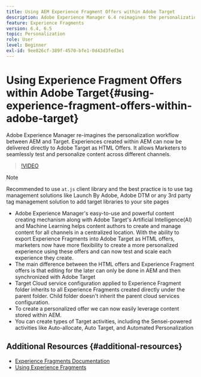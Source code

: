 ```yaml
---
title: Using AEM Experience Fragment Offers within Adobe Target
description: Adobe Experience Manager 6.4 reimagines the personalization workflow between AEM and Target. Experiences created within AEM can now be delivered directly to Adobe Target as HTML Offers. It allows Marketers to seamlessly test and personalize content across different channels.
feature: Experience Fragments
version: 6.4, 6.5
topic: Personalization
role: User
level: Beginner
exl-id: 9ee826cf-389f-4570-bfe1-0d43d3fed3e1
---
```

# Using Experience Fragment Offers within Adobe Target{#using-experience-fragment-offers-within-adobe-target}

Adobe Experience Manager re-imagines the personalization workflow between AEM and Target. Experiences created within AEM can now be delivered directly to Adobe Target as HTML Offers. It allows Marketers to seamlessly test and personalize content across different channels.

>[!VIDEO](https://video.tv.adobe.com/v/22383?quality=12&learn=on)

>[!NOTE]
>
>Recommended to use `at.js` client library and the best practice is to use tag management solutions like Launch By Adobe, Adobe DTM or any 3rd party tag management solution to add target libraries to your site pages


* Adobe Experience Manager's easy-to-use and powerful content creating mechanism along with Adobe Target's Artificial Intelligence(AI) and Machine Learning helps content authors to create and manage content for all channels in a centralized location. With the ability to export Experience Fragments into Adobe Target as HTML offers, marketers now have more flexibility to create a more personalized experience using these offers and can now test and scale each experience they create. 
* The main difference between the HTML offers and Experience Fragment offers is that editing for the later can only be done in AEM and then synchronized with Adobe Target
* Target Cloud service configuration applied to Experience Fragment folder inherits to all Experience Fragments created directly under the parent folder. Child folder doesn't inherit the parent cloud services configuration. 
* To create a personalized offer we can now easily leverage content stored within AEM.
* You can create types of Target activities, including the Sensei-powered activities like Auto-allocate, Auto Target, and Automated Personalization

## Additional Resources {#additional-resources}

* [Experience Fragments Documentation](https://experienceleague.adobe.com/docs/experience-manager-65/authoring/authoring/experience-fragments.html)
* [Using Experience Fragments](/help/sites/experience-fragments/experience-fragments-feature-video-use.md)
